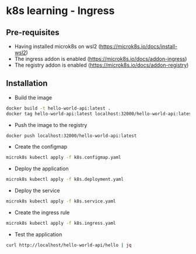 # k8s learning - Ingress

## Pre-requisites
* Having installed microk8s on wsl2 (https://microk8s.io/docs/install-wsl2)
* The ingress addon is enabled (https://microk8s.io/docs/addon-ingress)
* The registry addon is enabled (https://microk8s.io/docs/addon-registry)

## Installation
* Build the image
```sh
docker build -t hello-world-api:latest .
docker tag hello-world-api:latest localhost:32000/hello-world-api:latest
```

* Push the image to the registry
```sh
docker push localhost:32000/hello-world-api:latest
```

* Create the configmap
```sh
microk8s kubectl apply -f k8s.configmap.yaml
```

* Deploy the application
```sh
microk8s kubectl apply -f k8s.deployment.yaml
```

* Deploy the service
```sh
microk8s kubectl apply -f k8s.service.yaml
```

* Create the ingress rule
```sh
microk8s kubectl apply -f k8s.ingress.yaml
```

* Test the application
```sh
curl http://localhost/hello-world-api/hello | jq
```
